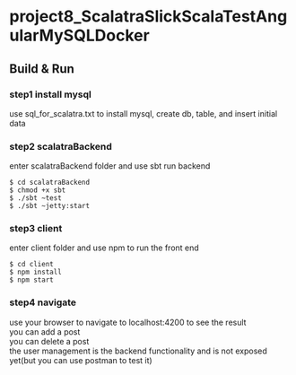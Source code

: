 # project8_ScalatraSlickScalaTestAngularMySQLDocker #

## Build & Run ##
### step1 install mysql  
use sql_for_scalatra.txt to install mysql, create db, table, and insert initial data  

### step2 scalatraBackend  
enter scalatraBackend folder and use sbt run backend   
```
$ cd scalatraBackend  
$ chmod +x sbt
$ ./sbt ~test 
$ ./sbt ~jetty:start
```

### step3 client  
enter client folder and use npm to run the front end  
```
$ cd client  
$ npm install  
$ npm start
```

### step4 navigate  
use your browser to navigate to localhost:4200 to see the result  
you can add a post  
you can delete a post    
the user management is the backend functionality and is not exposed yet(but you can use postman to test it)  

